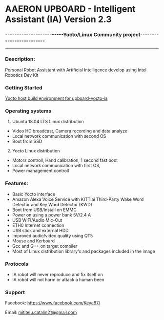 
# AAERON UPBOARD - Intelligent Assistant (IA) Version 2.3
### -------------------------Yocto/Linux Community project-------------------------

*************************************************************************
### Description:
Personal Robot Assistant with Artificial Intelligence develop using Intel Robotics Dev Kit

### Getting Started 

[Yocto host build environment for upboard-yocto-ia](https://github.com/pinocchio-mad-scrience/upboard-yocto-ia/blob/master/README-build.md)

### Operating systems

1. Ubuntu 18.04 LTS Linux distribution
- Video HD broadcast, Camera recording and data analyze 
- Local network communication with second OS 
- Boot from SSD
2. Yocto Linux distribution 
- Motors controll, Hand calibration, 1 second fast boot
- Local network communication with first OS, 
- Power management controll 

### Features:
- Basic Yocto interface
- Amazon Alexa Voice Service with KITT.ai Third-Party Wake Word Detector and Key Word Detector (KWD) 
- Boot from USB/Install on EMMC
- Power on using a power bank 5V/2.4 A
- USB WIFI/Audio Mic-Out
- ETH0 Internet connection
- USB stick and external HDD 
- Improved audio/video quality using QT5
- Mouse and Kerboard
- Gcc and G++ on target compiler
- Most of Linux distribution library's and packages included in the image

### Protocols
- IA robot will never reproduce and fix itself on
- IA robot will not harm or attack a human been

### Support 
Facebook: https://www.facebook.com/Keya87/ 

Email: mititelu.catalin21@gmail.com


